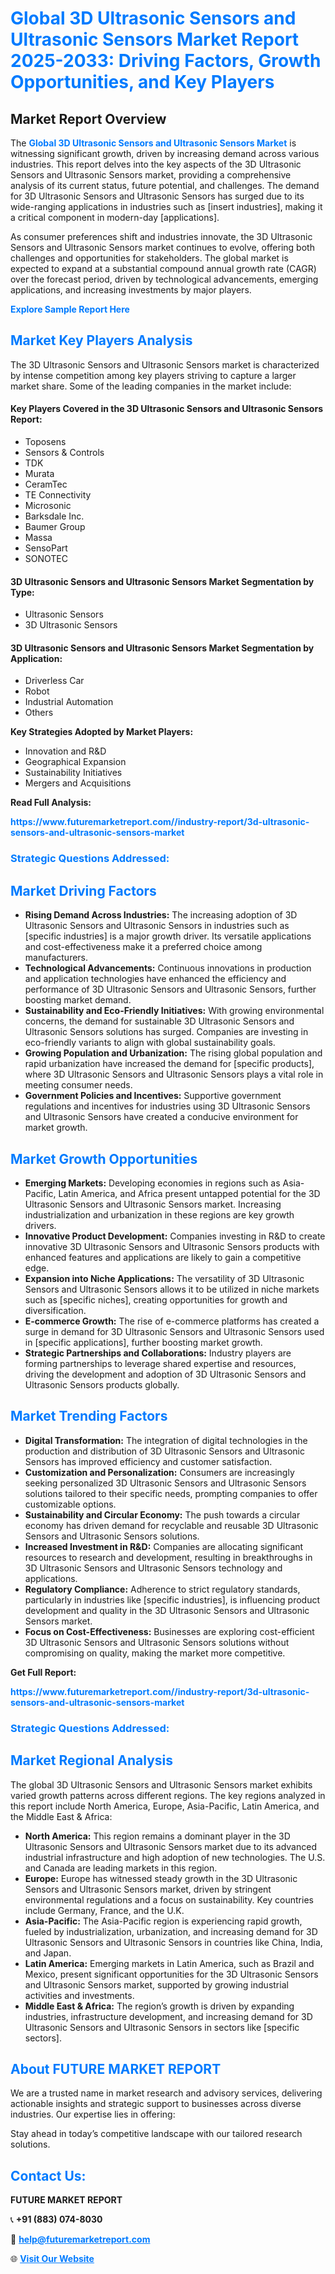 <h1 style="color: #007BFF;">Global 3D Ultrasonic Sensors and Ultrasonic Sensors Market Report 2025-2033: Driving Factors, Growth Opportunities, and Key Players</h1>

<section id="overview">
<h2>Market Report Overview</h2>
<p>The <a href="https://www.futuremarketreport.com//industry-report/3d-ultrasonic-sensors-and-ultrasonic-sensors-market" style="color: #007BFF; text-decoration: none;"><strong>Global 3D Ultrasonic Sensors and Ultrasonic Sensors Market</strong></a> is witnessing significant growth, driven by increasing demand across various industries. This report delves into the key aspects of the 3D Ultrasonic Sensors and Ultrasonic Sensors market, providing a comprehensive analysis of its current status, future potential, and challenges. The demand for 3D Ultrasonic Sensors and Ultrasonic Sensors has surged due to its wide-ranging applications in industries such as [insert industries], making it a critical component in modern-day [applications].</p>
<p>As consumer preferences shift and industries innovate, the 3D Ultrasonic Sensors and Ultrasonic Sensors market continues to evolve, offering both challenges and opportunities for stakeholders. The global market is expected to expand at a substantial compound annual growth rate (CAGR) over the forecast period, driven by technological advancements, emerging applications, and increasing investments by major players.</p>
</section>

<section id="overview">
<p><a href="https://www.futuremarketreport.com//request-sample/reportId=76111" style="color: #007BFF; text-decoration: none;"><strong>Explore Sample Report Here</strong></a></p>
</section>

<section id="key-players">
<h2 style="color: #007BFF;">Market Key Players Analysis</h2>
<p>The 3D Ultrasonic Sensors and Ultrasonic Sensors market is characterized by intense competition among key players striving to capture a larger market share. Some of the leading companies in the market include:</p>
<h4>Key Players Covered in the 3D Ultrasonic Sensors and Ultrasonic Sensors Report:</h4>
<ul><li>Toposens</li><li>Sensors &amp; Controls</li><li>TDK</li><li>Murata</li><li>CeramTec</li><li>TE Connectivity</li><li>Microsonic</li><li>Barksdale Inc.</li><li>Baumer Group</li><li>Massa</li><li>SensoPart</li><li>SONOTEC</li></ul>
<h4>3D Ultrasonic Sensors and Ultrasonic Sensors Market Segmentation by Type:</h4>
<ul><li>Ultrasonic Sensors</li><li>3D Ultrasonic Sensors</li></ul>

<h4>3D Ultrasonic Sensors and Ultrasonic Sensors Market Segmentation by Application:</h4>
<ul><li>Driverless Car</li><li>Robot</li><li>Industrial Automation</li><li>Others</li></ul>
<p><strong>Key Strategies Adopted by Market Players:</strong></p>
<ul>
<li>Innovation and R&D</li>
<li>Geographical Expansion</li>
<li>Sustainability Initiatives</li>
<li>Mergers and Acquisitions</li>
</ul>
</section>

<section>
<p><strong>Read Full Analysis: </strong></p><a href="https://www.futuremarketreport.com//industry-report/3d-ultrasonic-sensors-and-ultrasonic-sensors-market" style="color: #007BFF; text-decoration: none;"><strong>https://www.futuremarketreport.com//industry-report/3d-ultrasonic-sensors-and-ultrasonic-sensors-market</strong></a>
<h3 style="color: #007BFF;">Strategic Questions Addressed:</h3>
</section>

<section id="driving-factors">
<h2 style="color: #007BFF;">Market Driving Factors</h2>
<ul>
<li><strong>Rising Demand Across Industries:</strong> The increasing adoption of 3D Ultrasonic Sensors and Ultrasonic Sensors in industries such as [specific industries] is a major growth driver. Its versatile applications and cost-effectiveness make it a preferred choice among manufacturers.</li>
<li><strong>Technological Advancements:</strong> Continuous innovations in production and application technologies have enhanced the efficiency and performance of 3D Ultrasonic Sensors and Ultrasonic Sensors, further boosting market demand.</li>
<li><strong>Sustainability and Eco-Friendly Initiatives:</strong> With growing environmental concerns, the demand for sustainable 3D Ultrasonic Sensors and Ultrasonic Sensors solutions has surged. Companies are investing in eco-friendly variants to align with global sustainability goals.</li>
<li><strong>Growing Population and Urbanization:</strong> The rising global population and rapid urbanization have increased the demand for [specific products], where 3D Ultrasonic Sensors and Ultrasonic Sensors plays a vital role in meeting consumer needs.</li>
<li><strong>Government Policies and Incentives:</strong> Supportive government regulations and incentives for industries using 3D Ultrasonic Sensors and Ultrasonic Sensors have created a conducive environment for market growth.</li>
</ul>
</section>

<section id="growth-opportunities">
<h2 style="color: #007BFF;">Market Growth Opportunities</h2>
<ul>
<li><strong>Emerging Markets:</strong> Developing economies in regions such as Asia-Pacific, Latin America, and Africa present untapped potential for the 3D Ultrasonic Sensors and Ultrasonic Sensors market. Increasing industrialization and urbanization in these regions are key growth drivers.</li>
<li><strong>Innovative Product Development:</strong> Companies investing in R&D to create innovative 3D Ultrasonic Sensors and Ultrasonic Sensors products with enhanced features and applications are likely to gain a competitive edge.</li>
<li><strong>Expansion into Niche Applications:</strong> The versatility of 3D Ultrasonic Sensors and Ultrasonic Sensors allows it to be utilized in niche markets such as [specific niches], creating opportunities for growth and diversification.</li>
<li><strong>E-commerce Growth:</strong> The rise of e-commerce platforms has created a surge in demand for 3D Ultrasonic Sensors and Ultrasonic Sensors used in [specific applications], further boosting market growth.</li>
<li><strong>Strategic Partnerships and Collaborations:</strong> Industry players are forming partnerships to leverage shared expertise and resources, driving the development and adoption of 3D Ultrasonic Sensors and Ultrasonic Sensors products globally.</li>
</ul>
</section>

<section id="trending-factors">
<h2 style="color: #007BFF;">Market Trending Factors</h2>
<ul>
<li><strong>Digital Transformation:</strong> The integration of digital technologies in the production and distribution of 3D Ultrasonic Sensors and Ultrasonic Sensors has improved efficiency and customer satisfaction.</li>
<li><strong>Customization and Personalization:</strong> Consumers are increasingly seeking personalized 3D Ultrasonic Sensors and Ultrasonic Sensors solutions tailored to their specific needs, prompting companies to offer customizable options.</li>
<li><strong>Sustainability and Circular Economy:</strong> The push towards a circular economy has driven demand for recyclable and reusable 3D Ultrasonic Sensors and Ultrasonic Sensors solutions.</li>
<li><strong>Increased Investment in R&D:</strong> Companies are allocating significant resources to research and development, resulting in breakthroughs in 3D Ultrasonic Sensors and Ultrasonic Sensors technology and applications.</li>
<li><strong>Regulatory Compliance:</strong> Adherence to strict regulatory standards, particularly in industries like [specific industries], is influencing product development and quality in the 3D Ultrasonic Sensors and Ultrasonic Sensors market.</li>
<li><strong>Focus on Cost-Effectiveness:</strong> Businesses are exploring cost-efficient 3D Ultrasonic Sensors and Ultrasonic Sensors solutions without compromising on quality, making the market more competitive.</li>
</ul>
</section>

<section>
<p><strong>Get Full Report: </strong></p><a href="https://www.futuremarketreport.com//industry-report/3d-ultrasonic-sensors-and-ultrasonic-sensors-market" style="color: #007BFF; text-decoration: none;"><strong>https://www.futuremarketreport.com//industry-report/3d-ultrasonic-sensors-and-ultrasonic-sensors-market</strong></a>
<h3 style="color: #007BFF;">Strategic Questions Addressed:</h3>
</section>


<section id="regional-analysis">
<h2 style="color: #007BFF;">Market Regional Analysis</h2>
<p>The global 3D Ultrasonic Sensors and Ultrasonic Sensors market exhibits varied growth patterns across different regions. The key regions analyzed in this report include North America, Europe, Asia-Pacific, Latin America, and the Middle East & Africa:</p>
<ul>
<li><strong>North America:</strong> This region remains a dominant player in the 3D Ultrasonic Sensors and Ultrasonic Sensors market due to its advanced industrial infrastructure and high adoption of new technologies. The U.S. and Canada are leading markets in this region.</li>
<li><strong>Europe:</strong> Europe has witnessed steady growth in the 3D Ultrasonic Sensors and Ultrasonic Sensors market, driven by stringent environmental regulations and a focus on sustainability. Key countries include Germany, France, and the U.K.</li>
<li><strong>Asia-Pacific:</strong> The Asia-Pacific region is experiencing rapid growth, fueled by industrialization, urbanization, and increasing demand for 3D Ultrasonic Sensors and Ultrasonic Sensors in countries like China, India, and Japan.</li>
<li><strong>Latin America:</strong> Emerging markets in Latin America, such as Brazil and Mexico, present significant opportunities for the 3D Ultrasonic Sensors and Ultrasonic Sensors market, supported by growing industrial activities and investments.</li>
<li><strong>Middle East & Africa:</strong> The region’s growth is driven by expanding industries, infrastructure development, and increasing demand for 3D Ultrasonic Sensors and Ultrasonic Sensors in sectors like [specific sectors].</li>
</ul>
</section>

<footer>
<h2 style="color: #007BFF;">About FUTURE MARKET REPORT</h2>
<p>We are a trusted name in market research and advisory services, delivering actionable insights and strategic support to businesses across diverse industries. Our expertise lies in offering:</p>

<p>Stay ahead in today’s competitive landscape with our tailored research solutions.</p>

<h2 style="color: #007BFF;">Contact Us:</h2>
<p><strong>FUTURE MARKET REPORT</strong></p>
<p>📞 <strong>+91 (883) 074-8030</strong></p>
<p>📧 <strong><a href="mailto:help@futuremarketreport.com" style="color: #007BFF;">help@futuremarketreport.com</a></strong></p>
<p>🌐 <strong><a href="https://www.futuremarketreport.com/" style="color: #007BFF;">Visit Our Website</a></strong></p>
</footer>